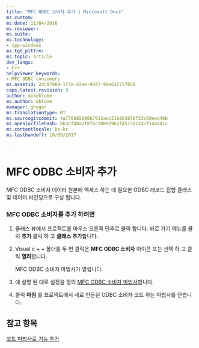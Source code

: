 ```yaml
---
title: "MFC ODBC 소비자 추가 | Microsoft Docs"
ms.custom: 
ms.date: 11/04/2016
ms.reviewer: 
ms.suite: 
ms.technology:
- cpp-windows
ms.tgt_pltfrm: 
ms.topic: article
dev_langs:
- C++
helpviewer_keywords:
- MFC ODBC consumers
ms.assetid: 2dc97909-1f7e-43ee-9d47-99e612727058
caps.latest.revision: 9
author: mikeblome
ms.author: mblome
manager: ghogen
ms.translationtype: MT
ms.sourcegitcommit: 4a770b6508067913aec51b8b3878f33e30eed4bb
ms.openlocfilehash: bb3cfd8a2f8f4c28892962f451501245f14aa41c
ms.contentlocale: ko-kr
ms.lasthandoff: 10/09/2017

---
```

# <a name="adding-an-mfc-odbc-consumer"></a>MFC ODBC 소비자 추가
MFC ODBC 소비자 데이터 원본에 액세스 하는 데 필요한 ODBC 레코드 집합 클래스 및 데이터 바인딩으로 구성 됩니다.  
  
### <a name="to-add-an-mfc-odbc-consumer"></a>MFC ODBC 소비자를 추가 하려면  
  
1.  클래스 뷰에서 프로젝트를 마우스 오른쪽 단추로 클릭 합니다. 바로 가기 메뉴를 클릭 **추가** 클릭 하 고 **클래스 추가**합니다.  
  
2.  Visual c + + 폴더를 두 번 클릭은 **MFC ODBC 소비자** 아이콘 또는 선택 하 고 클릭 **열려**합니다.  
  
     MFC ODBC 소비자 마법사가 열립니다.  
  
3.  에 설명 된 대로 설정을 정의 [MFC ODBC 소비자 마법사](../../mfc/reference/mfc-odbc-consumer-wizard.md)합니다.  
  
4.  클릭 **마침** 를 프로젝트에서 새로 만든된 ODBC 소비자 코드 하는 마법사를 닫습니다.  
  
## <a name="see-also"></a>참고 항목  
 [코드 마법사로 기능 추가](../../ide/adding-functionality-with-code-wizards-cpp.md)


